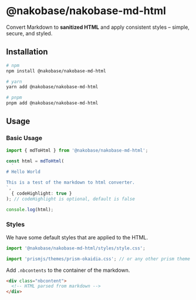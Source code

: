 # @nakobase/nakobase-md-html

Convert Markdown to **sanitized HTML** and apply consistent styles – simple, secure, and styled.

## Installation

```bash
# npm
npm install @nakobase/nakobase-md-html

# yarn
yarn add @nakobase/nakobase-md-html

# pnpm
pnpm add @nakobase/nakobase-md-html
```

## Usage

### Basic Usage

```ts
import { mdToHtml } from '@nakobase/nakobase-md-html';

const html = mdToHtml(
  `
# Hello World

This is a test of the markdown to html converter.
`,
  { codeHighlight: true }
); // codeHighlight is optional, default is false

console.log(html);
```

### Styles

We have some default styles that are applied to the HTML.

```ts
import '@nakobase/nakobase-md-html/styles/style.css';

import 'prismjs/themes/prism-okaidia.css'; // or any other prism theme if you want
```

Add `.nbcontents` to the container of the markdown.

```html
<div class="nbcontent">
  <!-- HTML parsed from markdown -->
</div>
```

